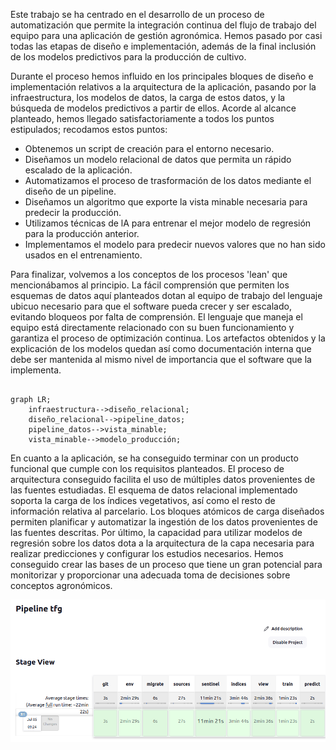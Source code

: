 
Este trabajo se ha centrado en el desarrollo de un proceso de automatización que permite la integración continua del flujo de trabajo del equipo para una aplicación de gestión agronómica. Hemos pasado por casi todas las etapas de diseño e implementación, además de la final inclusión de los modelos predictivos para la producción de cultivo.

Durante el proceso hemos influido en los principales bloques de diseño e implementación relativos a la arquitectura de la aplicación, pasando por la infraestructura, los modelos de datos, la carga de estos datos, y la búsqueda de modelos predictivos a partir de ellos. Acorde al alcance planteado, hemos llegado satisfactoriamente a todos los puntos estipulados; recodamos estos puntos:

-   Obtenemos un script de creación para el entorno necesario.
-   Diseñamos un modelo relacional de datos que permita un rápido escalado de la aplicación.
-   Automatizamos el proceso de trasformación de los datos mediante el diseño de un pipeline.
-   Diseñamos un algoritmo que exporte la vista minable necesaria para predecir la producción.
-   Utilizamos técnicas de lA para entrenar el mejor modelo de regresión para la producción anterior.
-   Implementamos el modelo para predecir nuevos valores que no han sido usados en el entrenamiento.

Para finalizar, volvemos a los conceptos de los procesos 'lean' que mencionábamos al principio. La fácil comprensión que permiten los esquemas de datos aquí planteados dotan al equipo de trabajo del lenguaje ubicuo necesario para que el software pueda crecer y ser escalado, evitando bloqueos por falta de comprensión. El lenguaje que maneja el equipo está directamente relacionado con su buen funcionamiento y garantiza el proceso de  optimización continua. Los artefactos obtenidos y la explicación de los modelos quedan así como documentación interna que debe ser mantenida al mismo nivel de importancia que el software que la implementa. 

```mermaid

graph LR;
    infraestructura-->diseño_relacional;
    diseño_relacional-->pipeline_datos;
    pipeline_datos-->vista_minable;
    vista_minable-->modelo_producción;
```

En cuanto a la aplicación, se ha conseguido terminar con un producto funcional que cumple con los requisitos planteados. El proceso de arquitectura conseguido facilita el uso de múltiples datos provenientes de las fuentes estudiadas. El esquema de datos relacional implementado soporta la carga de los índices vegetativos, así como el resto de información relativa al parcelario. Los bloques atómicos de carga diseñados permiten planificar y automatizar la ingestión de los datos provenientes de las fuentes descritas. Por último, la capacidad para utilizar modelos de regresión sobre los datos dota a la arquitectura de la capa necesaria para realizar predicciones y configurar los estudios necesarios. Hemos conseguido crear las bases de un proceso que tiene un gran potencial para monitorizar y proporcionar una adecuada toma de decisiones sobre conceptos agronómicos.

![Captura de la ejecución del pipeline tras terminar la ejecución por completo.](figures/completed.png)